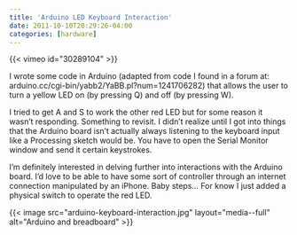 ```yaml
---
title: 'Arduino LED Keyboard Interaction'
date: 2011-10-10T20:29:26-04:00
categories: [hardware]
---
```


{{< vimeo id="30289104" >}}

I wrote some code in Arduino (adapted from code I found in a forum at: arduino.cc/​cgi-bin/​yabb2/​YaBB.pl?num=1241706282) that allows the user to turn a yellow LED on (by pressing Q) and off (by pressing W).

I tried to get A and S to work the other red LED but for some reason it wasn’t responding. Something to revisit. I didn’t realize until I got into things that the Arduino board isn’t actually always listening to the keyboard input like a Processing sketch would be. You have to open the Serial Monitor window and send it certain keystrokes.

I’m definitely interested in delving further into interactions with the Arduino board. I’d love to be able to have some sort of controller through an internet connection manipulated by an iPhone. Baby steps… For know I just added a physical switch to operate the red LED.

{{< image src="arduino-keyboard-interaction.jpg" layout="media--full" alt="Arduino and breadboard" >}}
